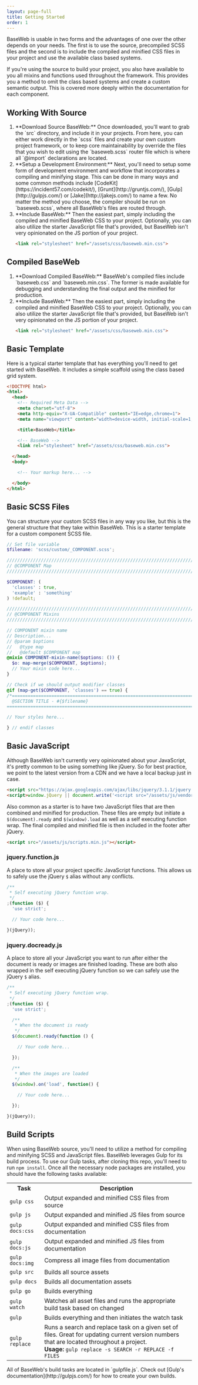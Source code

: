 ```yaml
---
layout: page-full
title: Getting Started
order: 1
---
```


BaseWeb is usable in two forms and the advantages of one over the other depends on your needs. The first is to use the source, precompiled SCSS files and the second is to include the compiled and minified CSS files in your project and use the available class based systems.

If you're using the source to build your project, you also have available to you all mixins and functions used throughout the framework. This provides you a method to omit the class based systems and create a custom semantic output. This is covered more deeply within the documentation for each component.

## Working With Source

<ol class="list list-docs numbered">
<li markdown="1">
**Download Source BaseWeb:** Once downloaded, you'll want to grab the `src` directory, and include it in your projects. From here, you can either work directly in the `scss` files and create your own custom project framework, or to keep core maintainability by override the files that you wish to edit using the `baseweb.scss` router file which is where all `@import` declarations are located.
</li>
<li markdown="1">
**Setup a Development Environment:** Next, you'll need to setup some form of development environment and workflow that incorporates a compiling and minifying stage. This can be done in many ways and some common methods include [CodeKit](https://incident57.com/codekit/), [Grunt](http://gruntjs.com/), [Gulp](http://gulpjs.com/) or [Jake](http://jakejs.com/) to name a few. No matter the method you choose, the compiler should be run on `baseweb.scss`, where all BaseWeb's files are routed through.
</li>
<li markdown="1">
**Include BaseWeb:** Then the easiest part, simply including the compiled and minified BaseWeb CSS to your project. Optionally, you can also utilize the starter JavaScript file that's provided, but BaseWeb isn't very opinionated on the JS portion of your project.

```html
<link rel="stylesheet" href="/assets/css/baseweb.min.css">
```
</li>
</ol>

## Compiled BaseWeb

<ol class="list list-docs numbered">
<li markdown="1">
**Download Compiled BaseWeb:** BaseWeb's compiled files include `baseweb.css` and `baseweb.min.css`. The former is made available for debugging and understanding the final output and the minified for production.
</li>
<li markdown="1">
**Include BaseWeb:** Then the easiest part, simply including the compiled and minified BaseWeb CSS to your project. Optionally, you can also utilize the starter JavaScript file that's provided, but BaseWeb isn't very opinionated on the JS portion of your project.

```html
<link rel="stylesheet" href="/assets/css/baseweb.min.css">
```
</li>
</ol>

## Basic Template

Here is a typical starter template that has everything you'll need to get started with BaseWeb. It includes a simple scaffold using the class based grid system.

```html
<!DOCTYPE html>
<html>
  <head>
    <!-- Required Meta Data -->
    <meta charset="utf-8">
    <meta http-equiv="X-UA-Compatible" content="IE=edge,chrome=1">
    <meta name="viewport" content="width=device-width, initial-scale=1, shrink-to-fit=no">

    <title>BaseWeb</title>

    <!-- BaseWeb -->
    <link rel="stylesheet" href="/assets/css/baseweb.min.css">

  </head>
  <body>

    <!-- Your markup here... -->

  </body>
</html>
```

## Basic SCSS Files

You can structure your custom SCSS files in any way you like, but this is the general structure that they take within BaseWeb. This is a starter template for a custom component SCSS file.

```scss
// Set file variable
$filename: 'scss/custom/_COMPONENT.scss';

////////////////////////////////////////////////////////////////////////////////
// @COMPONENT Map
////////////////////////////////////////////////////////////////////////////////

$COMPONENT: (
  'classes' : true,
  'example' : 'something'
) !default;

////////////////////////////////////////////////////////////////////////////////
// @COMPONENT Mixins
////////////////////////////////////////////////////////////////////////////////

// COMPONENT mixin name
// Description...
// @param $options
//   @type map
//   @default $COMPONENT map
@mixin COMPONENT-mixin-name($options: ()) {
  $o: map-merge($COMPONENT, $options);
  // Your mixin code here...
}

// Check if we should output modifier classes
@if (map-get($COMPONENT, 'classes') == true) {
/*==============================================================================
  @SECTION TITLE - #{$filename}
==============================================================================*/

// Your styles here...

} // endif classes
```

## Basic JavaScript

Although BaseWeb isn't currently very opinionated about your JavaScript, it's pretty common to be using something like jQuery. So for best practice, we point to the latest version from a CDN and we have a local backup just in case.

```html
<script src="https://ajax.googleapis.com/ajax/libs/jquery/3.1.1/jquery.min.js"></script>
<script>window.jQuery || document.write('<script src="/assets/js/vendor/jquery.min.js"><\/script>')</script>
```

Also common as a starter is to have two JavaScript files that are then combined and minified for production. These files are empty but initiate a `$(document).ready` and `$(window).load` as well as a self executing function wrap. The final compiled and minified file is then included in the footer after jQuery.


```html
<script src="/assets/js/scripts.min.js"></script>
```

### jquery.function.js

A place to store all your project specific JavaScript functions. This allows us to safely use the jQuery `$` alias without any conflicts.

```js
/**
 * Self executing jQuery function wrap.
 */
;(function ($) {
  'use strict';

  // Your code here...

}(jQuery));
```

### jquery.docready.js

A place to store all your JavaScript you want to run after either the document is ready or images are finished loading. These are both also wrapped in the self executing jQuery function so we can safely use the jQuery `$` alias.

```js
/**
 * Self executing jQuery function wrap.
 */
;(function ($) {
  'use strict';

  /**
   * When the document is ready
   */
  $(document).ready(function () {

    // Your code here...

  });

  /**
   * When the images are loaded
   */
  $(window).on('load', function() {

    // Your code here...

  });

}(jQuery));
```

## Build Scripts

When using BaseWeb source, you'll need to utilize a method for compiling and minifying SCSS and JavaScript files. BaseWeb leverages Gulp for its build process. To use our Gulp tasks, after cloning this repo, you'll need to run `npm install`. Once all the necessary node packages are installed, you should have the following tasks available:

<table class="table table-docs">
  <tbody><tr>
    <th>Task</th>
    <th>Description</th>
  </tr>
  <tr>
    <td><code>gulp css</code></td>
    <td>Output expanded and minified CSS files from source</td>
  </tr>
  <tr>
    <td><code>gulp js</code></td>
    <td>Output expanded and minified JS files from source</td>
  </tr>
  <tr>
    <td><code>gulp docs:css</code></td>
    <td>Output expanded and minified CSS files from documentation</td>
  </tr>
  <tr>
    <td><code>gulp docs:js</code></td>
    <td>Output expanded and minified JS files from documentation</td>
  </tr>
  <tr>
    <td><code>gulp docs:img</code></td>
    <td>Compress all image files from documentation</td>
  </tr>
  <tr>
    <td><code>gulp src</code></td>
    <td>Builds all source assets</td>
  </tr>
  <tr>
    <td><code>gulp docs</code></td>
    <td>Builds all documentation assets</td>
  </tr>
  <tr>
    <td><code>gulp go</code></td>
    <td>Builds everything</td>
  </tr>
  <tr>
    <td><code>gulp watch</code></td>
    <td>Watches all asset files and runs the appropriate build task based on changed</td>
  </tr>
  <tr>
    <td><code>gulp</code></td>
    <td>Builds everything and then initiates the watch task</td>
  </tr>
  <tr>
    <td><code>gulp replace</code></td>
    <td>
      Runs a search and replace task on a given set of files. Great for updating current version numbers that are located throughout a project. <br><strong>Usage:</strong> <code>gulp replace -s SEARCH -r REPLACE -f FILES</code>
    </td>
  </tr>
</tbody></table>

<div class="notice info">
  <p markdown="1">All of BaseWeb's build tasks are located in `gulpfile.js`. Check out [Gulp's documentation](http://gulpjs.com/) for how to create your own builds.</p>
</div>
